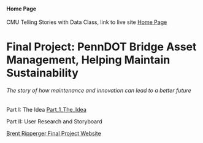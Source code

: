 #### Home Page
CMU Telling Stories with Data Class, link to live site [Home Page](https://bripperg.github.io/tell_stories_CMU/)

# Final Project: PennDOT Bridge Asset Management, Helping Maintain Sustainability
###### The story of how maintenance and innovation can lead to a better future

Part I: The Idea [Part_1_The_Idea](https://bripperg.github.io/tell_stories_CMU/final_project_part1.html)

Part II: User Research and Storyboard

 

[Brent Ripperger Final Project Website](https://carnegiemellon.shorthandstories.com/penndot-asset-management--bridges-in-2020/index.html)


